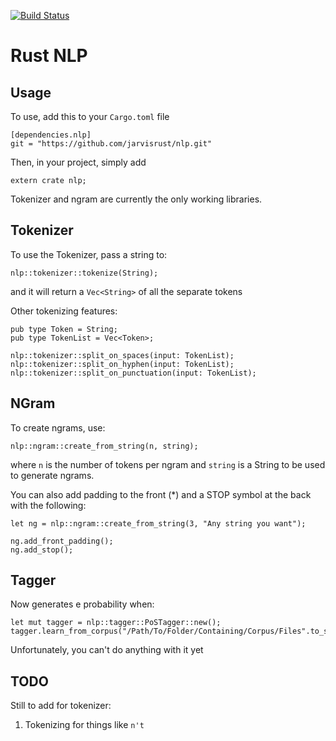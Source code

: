 [![Build Status](https://travis-ci.org/jarvisrust/nlp.svg)](https://travis-ci.org/jarvisrust/nlp)

# Rust NLP

## Usage 

To use, add this to your `Cargo.toml` file

```
[dependencies.nlp]
git = "https://github.com/jarvisrust/nlp.git"
```

Then, in your project, simply add
```
extern crate nlp;
```

Tokenizer and ngram are currently the only working libraries.


## Tokenizer 

To use the Tokenizer, pass a string to:
```
nlp::tokenizer::tokenize(String);
```
and it will return a `Vec<String>` of all the separate tokens

Other tokenizing features:

```
pub type Token = String;
pub type TokenList = Vec<Token>;

nlp::tokenizer::split_on_spaces(input: TokenList);
nlp::tokenizer::split_on_hyphen(input: TokenList);
nlp::tokenizer::split_on_punctuation(input: TokenList);
```

## NGram

To create ngrams, use:
```
nlp::ngram::create_from_string(n, string);
```
where `n` is the number of tokens per ngram and `string` is a String to be used to generate ngrams.

You can also add padding to the front (*) and a STOP symbol at the back with the following:
```
let ng = nlp::ngram::create_from_string(3, "Any string you want");

ng.add_front_padding();
ng.add_stop();
```

## Tagger

Now generates e probability when:
```
let mut tagger = nlp::tagger::PoSTagger::new();
tagger.learn_from_corpus("/Path/To/Folder/Containing/Corpus/Files".to_string());
```

Unfortunately, you can't do anything with it yet

## TODO 

Still to add for tokenizer:

1. Tokenizing for things like `n't`
